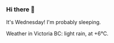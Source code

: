 ### Hi there :wave:

It's Wednesday! I'm probably sleeping.

Weather in Victoria BC: light rain, at +6°C.
